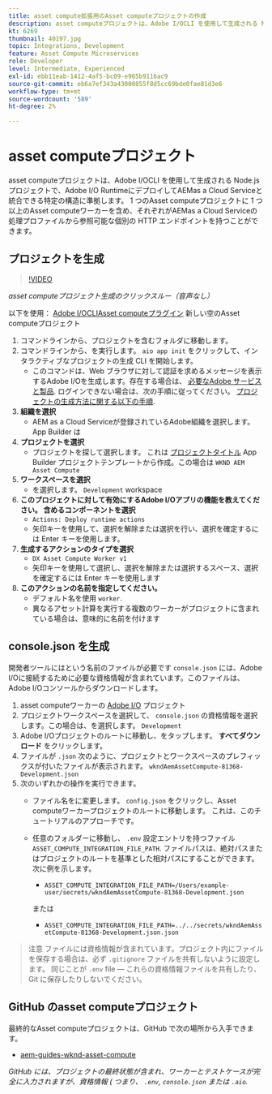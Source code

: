 ```yaml
---
title: asset compute拡張用のAsset computeプロジェクトの作成
description: asset computeプロジェクトは、Adobe I/OCLI を使用して生成される Node.js プロジェクトで、Adobe I/O RuntimeにデプロイしてAEMas a Cloud Serviceと統合できる特定の構造に準拠します。
kt: 6269
thumbnail: 40197.jpg
topic: Integrations, Development
feature: Asset Compute Microservices
role: Developer
level: Intermediate, Experienced
exl-id: ebb11eab-1412-4af5-bc09-e965b9116ac9
source-git-commit: eb6a7ef343a43000855f8d5cc69bde0fae81d3e6
workflow-type: tm+mt
source-wordcount: '589'
ht-degree: 2%

---
```


# asset computeプロジェクト

asset computeプロジェクトは、Adobe I/OCLI を使用して生成される Node.js プロジェクトで、Adobe I/O RuntimeにデプロイしてAEMas a Cloud Serviceと統合できる特定の構造に準拠します。 1 つのAsset computeプロジェクトに 1 つ以上のAsset computeワーカーを含め、それぞれがAEMas a Cloud Serviceの処理プロファイルから参照可能な個別の HTTP エンドポイントを持つことができます。

## プロジェクトを生成

>[!VIDEO](https://video.tv.adobe.com/v/40197/?quality=12&learn=on)

_asset computeプロジェクト生成のクリックスルー（音声なし）_

以下を使用： [Adobe I/OCLIAsset computeプラグイン](../set-up/development-environment.md#aio-cli) 新しい空のAsset computeプロジェクト

1. コマンドラインから、プロジェクトを含むフォルダに移動します。
1. コマンドラインから、を実行します。 `aio app init` をクリックして、インタラクティブなプロジェクトの生成 CLI を開始します。
   + このコマンドは、Web ブラウザに対して認証を求めるメッセージを表示するAdobe I/Oを生成します。存在する場合は、 [必要なAdobe サービスと製品](../set-up/accounts-and-services.md). ログインできない場合は、次の手順に従ってください。 [プロジェクトの生成方法に関する以下の手順](https://developer.adobe.com/app-builder/docs/getting_started/first_app/#42-developer-is-not-logged-in-as-enterprise-organization-user).
1. __組織を選択__
   + AEM as a Cloud Serviceが登録されているAdobe組織を選択します。App Builder は
1. __プロジェクトを選択__
   + プロジェクトを探して選択します。 これは [プロジェクトタイトル](../set-up/app-builder.md) App Builder プロジェクトテンプレートから作成。この場合は `WKND AEM Asset Compute`
1. __ワークスペースを選択__
   + を選択します。 `Development` workspace
1. __このプロジェクトに対して有効にするAdobe I/Oアプリの機能を教えてください。 含めるコンポーネントを選択__
   +  `Actions: Deploy runtime actions`
   + 矢印キーを使用して、選択を解除または選択を行い、選択を確定するには Enter キーを使用します。
1. __生成するアクションのタイプを選択__
   +  `DX Asset Compute Worker v1`
   + 矢印キーを使用して選択し、選択を解除または選択するスペース、選択を確定するには Enter キーを使用します
1. __このアクションの名前を指定してください。__
   + デフォルト名を使用 `worker`.
   + 異なるアセット計算を実行する複数のワーカーがプロジェクトに含まれている場合は、意味的に名前を付けます

## console.json を生成

開発者ツールにはという名前のファイルが必要です `console.json` には、Adobe I/Oに接続するために必要な資格情報が含まれています。このファイルは、Adobe I/Oコンソールからダウンロードします。

1. asset computeワーカーの [Adobe I/O](https://console.adobe.io) プロジェクト
1. プロジェクトワークスペースを選択して、 `console.json` の資格情報を選択します。この場合は、を選択します。 `Development`
1. Adobe I/Oプロジェクトのルートに移動し、をタップします。 __すべてダウンロード__ をクリックします。
1. ファイルが `.json` 次のように、プロジェクトとワークスペースのプレフィックスが付いたファイルが表示されます。 `wkndAemAssetCompute-81368-Development.json`
1. 次のいずれかの操作を実行できます。
   + ファイル名をに変更します。 `config.json` をクリックし、Asset computeワーカープロジェクトのルートに移動します。 これは、このチュートリアルのアプローチです。
   + 任意のフォルダーに移動し、 `.env` 設定エントリを持つファイル `ASSET_COMPUTE_INTEGRATION_FILE_PATH`. ファイルパスは、絶対パスまたはプロジェクトのルートを基準とした相対パスにすることができます。 次に例を示します。
      + `ASSET_COMPUTE_INTEGRATION_FILE_PATH=/Users/example-user/secrets/wkndAemAssetCompute-81368-Development.json`

      または
      + `ASSET_COMPUTE_INTEGRATION_FILE_PATH=../../secrets/wkndAemAssetCompute-81368-Development.json.json`


> 注意
>  ファイルには資格情報が含まれています。プロジェクト内にファイルを保存する場合は、必ず `.gitignore` ファイルを共有しないように設定します。 同じことが `.env` file — これらの資格情報ファイルを共有したり、Git に保存したりしないでください。

## GitHub のasset computeプロジェクト

最終的なAsset computeプロジェクトは、GitHub で次の場所から入手できます。

+ [aem-guides-wknd-asset-compute](https://github.com/adobe/aem-guides-wknd-asset-compute)

_GitHub には、プロジェクトの最終状態が含まれ、ワーカーとテストケースが完全に入力されますが、資格情報 ( つまり、 `.env`, `console.json` または `.aio`._
